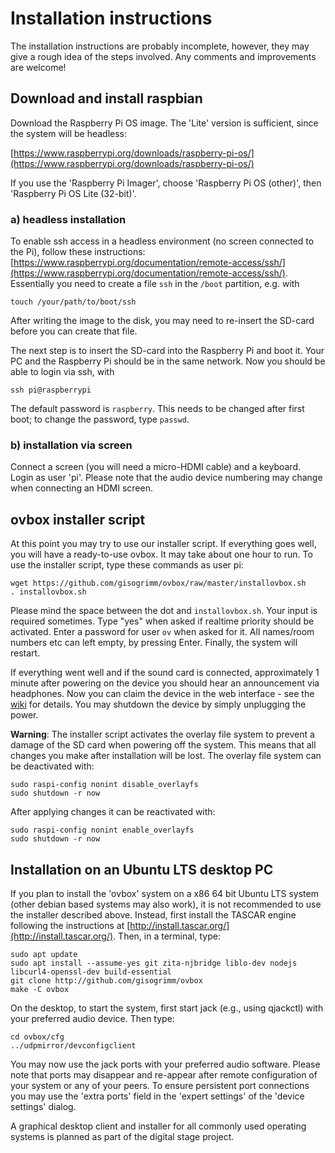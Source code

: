 # Installation instructions

The installation instructions are probably incomplete, however, they may
give a rough idea of the steps involved. Any comments and improvements are
welcome!

## Download and install raspbian

Download the Raspberry Pi OS image. The 'Lite' version is sufficient, since the system will be headless:

[https://www.raspberrypi.org/downloads/raspberry-pi-os/](https://www.raspberrypi.org/downloads/raspberry-pi-os/)

If you use the 'Raspberry Pi Imager', choose 'Raspberry Pi OS (other)', 
then  'Raspberry Pi OS Lite (32-bit)'.

### a) headless installation

To enable ssh access in a headless environment (no screen connected to the Pi), follow these instructions:
[https://www.raspberrypi.org/documentation/remote-access/ssh/](https://www.raspberrypi.org/documentation/remote-access/ssh/). Essentially you need to create a file `ssh` in the `/boot` partition, e.g. with
````
touch /your/path/to/boot/ssh
````
After writing the image to the disk, you may need to re-insert the SD-card before you can create that file.

The next step is to insert the SD-card into the Raspberry Pi and boot it. Your PC and the Raspberry Pi should be in the same network.
Now you should be able to login via ssh, with
````
ssh pi@raspberrypi
````
The default password is `raspberry`. This needs to be changed after first boot; to change the password, type `passwd`.

### b) installation via screen

Connect a screen (you will need a micro-HDMI cable) and a keyboard. 
Login as user 'pi'. Please note that the audio device numbering may change
when connecting an HDMI screen.

## ovbox installer script

At this point you may try to use our installer script. If everything goes well, you will have a ready-to-use ovbox. It may take about one hour to run. To use the installer script, type these commands as user pi:
````
wget https://github.com/gisogrimm/ovbox/raw/master/installovbox.sh
. installovbox.sh
````

Please mind the space between the dot and `installovbox.sh`.  Your
input is required sometimes. Type "yes" when asked if realtime
priority should be activated. Enter a password for user `ov` when
asked for it. All names/room numbers etc can left empty, by pressing
Enter. Finally, the system will restart.

If everything went well and if the sound card is connected,
approximately 1 minute after powering on the device you should hear an
announcement via headphones. Now you can claim the device in the web interface - see the [wiki](https://github.com/gisogrimm/ovbox/wiki#configuration-of-your-device) for details.  You may shutdown the
device by simply unplugging the power.

**Warning**: The installer script activates the overlay file system to
prevent a damage of the SD card when powering off the system. This
means that all changes you make after installation will be lost. The
overlay file system can be deactivated with:

````
sudo raspi-config nonint disable_overlayfs
sudo shutdown -r now
````

After applying changes it can be reactivated with:

````
sudo raspi-config nonint enable_overlayfs
sudo shutdown -r now
````

## Installation on an Ubuntu LTS desktop PC

If you plan to install the 'ovbox' system on a x86 64 bit Ubuntu LTS
system (other debian based systems may also work), it is not
recommended to use the installer described above. Instead, first
install the TASCAR engine following the instructions at
[http://install.tascar.org/](http://install.tascar.org/). Then, in a
terminal, type:

````
sudo apt update
sudo apt install --assume-yes git zita-njbridge liblo-dev nodejs libcurl4-openssl-dev build-essential
git clone http://github.com/gisogrimm/ovbox
make -C ovbox
````

On the desktop, to start the system, first start jack (e.g., using
qjackctl) with your preferred audio device. Then type:

````
cd ovbox/cfg
../udpmirror/devconfigclient
````

You may now use the jack ports with your preferred audio
software. Please note that ports may disappear and re-appear after
remote configuration of your system or any of your peers. To ensure
persistent port connections you may use the 'extra ports' field in the
'expert settings' of the 'device settings' dialog.

A graphical desktop client and installer for all commonly used
operating systems is planned as part of the digital stage project.